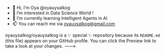 - 👋 Hi, I’m Oya @oyauysalkog
- 👀 I’m interested in Data Science World !
- 🌱 I’m currently learning Intelligent Agents in AI
- 📫 You can reach me via oyauysalkog@gmail.com 

oyauysalkog/oyauysalkog is a ✨ special ✨ repository because its `README.md` (this file) appears on your GitHub profile.
You can click the Preview link to take a look at your changes.
--->

